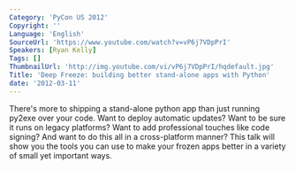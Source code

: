 ```yaml
---
Category: 'PyCon US 2012'
Copyright: ''
Language: 'English'
SourceUrl: 'https://www.youtube.com/watch?v=vP6j7VDpPrI'
Speakers: [Ryan Kelly]
Tags: []
ThumbnailUrl: 'http://img.youtube.com/vi/vP6j7VDpPrI/hqdefault.jpg'
Title: 'Deep Freeze: building better stand-alone apps with Python'
date: '2012-03-11'
---
```

There's more to shipping a stand-alone python app than just running py2exe
over your code. Want to deploy automatic updates? Want to be sure it runs on
legacy platforms? Want to add professional touches like code signing? And want
to do this all in a cross-platform manner? This talk will show you the tools
you can use to make your frozen apps better in a variety of small yet
important ways.

